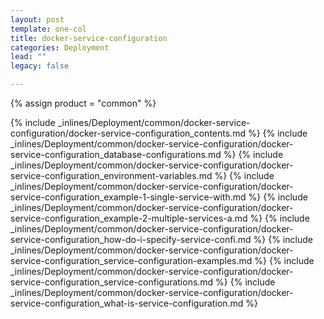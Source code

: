 ```yaml
---
layout: post
template: one-col
title: docker-service-configuration
categories: Deployment
lead: ""
legacy: false

---
```

{% assign product = "common" %}

{% include _inlines/Deployment/common/docker-service-configuration/docker-service-configuration_contents.md %}
{% include _inlines/Deployment/common/docker-service-configuration/docker-service-configuration_database-configurations.md %}
{% include _inlines/Deployment/common/docker-service-configuration/docker-service-configuration_environment-variables.md %}
{% include _inlines/Deployment/common/docker-service-configuration/docker-service-configuration_example-1-single-service-with.md %}
{% include _inlines/Deployment/common/docker-service-configuration/docker-service-configuration_example-2-multiple-services-a.md %}
{% include _inlines/Deployment/common/docker-service-configuration/docker-service-configuration_how-do-i-specify-service-confi.md %}
{% include _inlines/Deployment/common/docker-service-configuration/docker-service-configuration_service-configuration-examples.md %}
{% include _inlines/Deployment/common/docker-service-configuration/docker-service-configuration_service-configurations.md %}
{% include _inlines/Deployment/common/docker-service-configuration/docker-service-configuration_what-is-service-configuration.md %}
